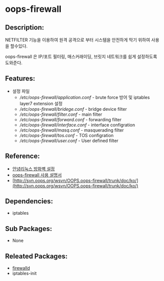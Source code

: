 # oops-firewall

## Description:

NETFILTER 기능을 이용하여 원격 공격으로 부터 시스템을 안전하게 막기 위하여 사용을 할수있다.

oops-firewall 은 IP/포트 필터링, 매스커래이딩, 브릿지 네트워크를 쉽게 설정하도록 도와준다.

## Features:

* 설정 파일
  * _/etc/oops-firewall/application.conf_ - brute force 방어 및 iptables layer7 extension 설정
  * _/etc/oops-firewall/bridege.conf_ - bridge device filter
  * _/etc/oops-firewall/filter.conf_ - main filter
  * _/etc/oops-firewall/forward.conf_ - forwarding filter
  * _/etc/oops-firewall/interface.conf_ - interface configration
  * _/etc/oops-firewall/masq.conf_ - masquerading filter
  * _/etc/oops-firewall/tos.conf_ - TOS configration
  * _/etc/oops-firewall/user.conf_ - User defined filter

## Reference:

* [안녕리눅스 방화벽 설정](../../chapter2/chapter2-1-firewall/)
* [oops-firewall 사용 설명서](http://oops.org/?t=lecture&sb=firewall&n=2)
* [http://svn.oops.org/wsvn/OOPS.oops-firewall/trunk/doc/ko/](http://svn.oops.org/wsvn/OOPS.oops-firewall/trunk/doc/ko/)

## Dependencies:

* iptables

## Sub Packages:

* None

## Releated Packages:

* [firewalld](https://access.redhat.com/documentation/ko-KR/Red_Hat_Enterprise_Linux/7/html/Migration_Planning_Guide/ch04s11.html)
* iptables-init

